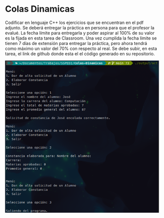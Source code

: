 # Colas Dinamicas

Codificar en lenguaje C++ los ejercicios que se encuentran en el pdf adjunto. Se deberá entregar la práctica en persona para que el profesor la evalué. La fecha límite para entregarla y poder aspirar al 100% de su valor es la fijada en esta tarea de Classroom. Una vez cumplida la fecha límite se tienen 7 días de extensión para entregar la práctica, pero ahora tendrá como máximo un valor del 70% con respecto al real.
Se debe subir, en esta tarea, el link de github donde esta el el código generado en su repositorio.

![Alt Captura de Pantalla](Captura.png)
